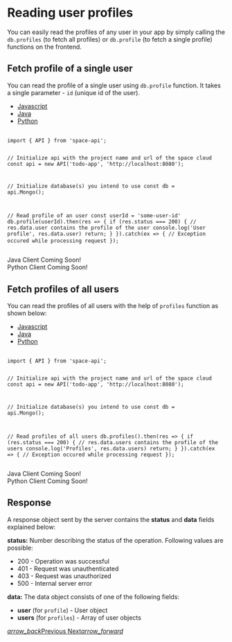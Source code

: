 # Reading user profiles
You can easily read the profiles of any user in your app by simply calling the `db.profiles` (to fetch all profiles) or `db.profile` (to fetch a single profile) functions on the frontend.

## Fetch profile of a single user
You can read the profile of a single user using `db.profile` function. It takes a single parameter - `id` (unique id of the user).

<div class="row tabs-wrapper">
  <div class="col s12" style="padding:0">
    <ul class="tabs">
      <li class="tab col s2"><a class="active" href="#js">Javascript</a></li>
      <li class="tab col s2"><a href="#java">Java</a></li>
      <li class="tab col s2"><a href="#python">Python</a></li>
    </ul>
  </div>
  <div id="js" class="col s12" style="padding:0">
    <pre>
      <code>
import { API } from 'space-api';

// Initialize api with the project name and url of the space cloud
const api = new API('todo-app', 'http://localhost:8080');

// Initialize database(s) you intend to use
const db = api.Mongo();

// Read profile of an user
const userId = 'some-user-id'
db.profile(userId).then(res => {
  if (res.status === 200) {
    // res.data.user contains the profile of the user
    console.log('User profile', res.data.user)
    return;
  }
}).catch(ex => {
  // Exception occured while processing request
});
      </code>
    </pre>
  </div>
  <div id="java" class="col s12" style="padding:0">Java Client Coming Soon!</div>
  <div id="python" class="col s12" style="padding:0">Python Client Coming Soon!</div>
</div>

## Fetch profiles of all users

You can read the profiles of all users with the help of `profiles` function as shown below:

<div class="row tabs-wrapper">
  <div class="col s12" style="padding:0">
    <ul class="tabs">
      <li class="tab col s2"><a class="active" href="#js">Javascript</a></li>
      <li class="tab col s2"><a href="#java">Java</a></li>
      <li class="tab col s2"><a href="#python">Python</a></li>
    </ul>
  </div>
  <div id="js" class="col s12" style="padding:0">
    <pre>
      <code>
import { API } from 'space-api';

// Initialize api with the project name and url of the space cloud
const api = new API('todo-app', 'http://localhost:8080');

// Initialize database(s) you intend to use
const db = api.Mongo();

// Read profiles of all users
db.profiles().then(res => {
  if (res.status === 200) {
    // res.data.users contains the profile of the users
    console.log('Profiles', res.data.users)
    return;
  }
}).catch(ex => {
  // Exception occured while processing request
});
      </code>
    </pre>
  </div>
  <div id="java" class="col s12" style="padding:0">Java Client Coming Soon!</div>
  <div id="python" class="col s12" style="padding:0">Python Client Coming Soon!</div>
</div>

## Response
A response object sent by the server contains the **status**  and **data** fields explained below:

**status:** Number describing the status of the operation. Following values are possible:
- 200 - Operation was successful
- 401 - Request was unauthenticated
- 403 - Request was unauthorized
- 500 - Internal server error

**data:** The data object consists of one of the following fields:
- **user** (for `profile`) - User object
- **users** (for `profiles`) - Array of user objects 

<div class="btns-wrapper">
  <a href="/docs/user-management/signup" class="waves-effect waves-light btn primary-btn-border btn-small">
    <i class="material-icons btn-with-icon">arrow_back</i>Previous
  </a>
  <a href="/docs/database/overview" class="waves-effect waves-light btn primary-btn-fill btn-small">
    Next<i class="material-icons btn-with-icon">arrow_forward</i>
  </a>
</div>
